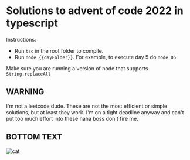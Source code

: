# Solutions to advent of code 2022 in typescript

Instructions:

* Run ``tsc`` in the root folder to compile.
* Run `node {{dayFolder}}`. For example, to execute day 5 do ``node 05``.

Make sure you are running a version of node that supports `String.replaceAll`

## WARNING

I'm not a leetcode dude. These are not the most efficient or simple solutions, but at least they work. I'm on a tight deadline anyway and can't put too much effort into these haha boss don't fire me.

## BOTTOM TEXT

![cat](https://hips.hearstapps.com/hmg-prod.s3.amazonaws.com/images/cute-cat-photos-1593441022.jpg)